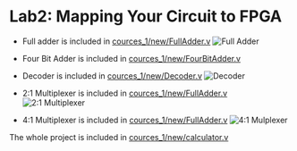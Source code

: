 # Lab2: Mapping Your Circuit to FPGA
* Full adder is included in [cources_1/new/FullAdder.v](https://github.com/duyubo/DigitalDesign-computerArchitecture/blob/main/lab2/sources_1/new/FullAdder.v)
![Full Adder](https://github.com/duyubo/DigitalDesign-computerArchitecture/blob/main/lab2/images/FullAdder.png)

* Four Bit Adder is included in [cources_1/new/FourBitAdder.v](https://github.com/duyubo/DigitalDesign-computerArchitecture/blob/main/lab2/sources_1/new/FourBitAdder.v)

* Decoder is included in [cources_1/new/Decoder.v](https://github.com/duyubo/DigitalDesign-computerArchitecture/blob/main/lab2/sources_1/new/Decoder.v)
![Decoder](https://github.com/duyubo/DigitalDesign-computerArchitecture/blob/main/lab2/images/Decoder.png)

* 2:1 Multiplexer is included in [cources_1/new/FullAdder.v](https://github.com/duyubo/DigitalDesign-computerArchitecture/blob/main/lab2/sources_1/new/multiplexer2_1.v)
![2:1 Multiplexer](https://github.com/duyubo/DigitalDesign-computerArchitecture/blob/main/lab2/images/MUX2_1.png)

* 4:1 Multiplexer is included in [cources_1/new/FullAdder.v](https://github.com/duyubo/DigitalDesign-computerArchitecture/blob/main/lab2/sources_1/new/multiplexer4_1.v)
![4:1 Mulplexer](https://github.com/duyubo/DigitalDesign-computerArchitecture/blob/main/lab2/images/MUX4_1.png)

The whole project is included in [cources_1/new/calculator.v](https://github.com/duyubo/DigitalDesign-computerArchitecture/blob/main/lab2/sources_1/new/calculator.v)

